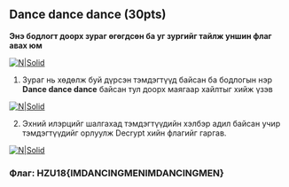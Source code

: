 ## Dance dance dance (30pts)

**Энэ бодлогт доорх зураг өгөгдсөн ба уг зургийг тайлж уншин флаг авах юм**

[![N|Solid](https://github.com/DCERT-MNDC/HZ-U18/blob/master/include/DANCES.JPG)](https://github.com/DCERT-MNDC/HZ-U18/blob/master/include/DANCES.JPG)


1. Зураг нь хөдөлж буй дүрсэн тэмдэгтүүд байсан ба бодлогын нэр **Dance dance dance** байсан тул доорх маягаар хайлтыг хийж үзэв


[![N|Solid](https://github.com/DCERT-MNDC/HZ-U18/blob/master/include/5.PNG)](https://github.com/DCERT-MNDC/HZ-U18/blob/master/include/5.PNG)

2. Эхний илэрцийг шалгахад тэмдэгтүүдийн хэлбэр адил байсан учир тэмдэгтүүдийг орлуулж Decrypt хийн флагийг гаргав.


[![N|Solid](https://github.com/DCERT-MNDC/HZ-U18/blob/master/include/4.PNG)](https://github.com/DCERT-MNDC/HZ-U18/blob/master/include/4.PNG)

### Флаг: HZU18{IMDANCINGMENIMDANCINGMEN}
